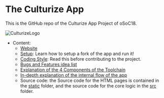 # The Culturize App

This is the GitHub repo of the Culturize App Project of oSoC18.

![CulturizeLogo](https://github.com/oSoc18/culturizeapp/blob/master/static/assets/logo-culturize.png)



* Content:
  * [Website](https://osoc18.github.io/culturize/)
  * [Setup](doc/Setup.md): Learn how to setup a fork of the app and run it!
  * [Coding Style](doc/Style.md): Read this before contributing to the project.
  * [Bugs and Features idea list](doc/Possible%20Improvements.md)
  * [Explanation of the 4 Components of the Toolchain](doc/pdf/components.pdf)
  * [In-depth explanation of the internal flow of the app](doc/pdf/flow.pdf)
  * Source code: the Source code for the HTML pages is contained in the [static](static/) folder, and the source code for the core logic in the [src](src/) folder. 
